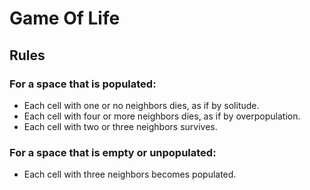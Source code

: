 # Game Of Life

## Rules

### For a space that is populated:

* Each cell with one or no neighbors dies, as if by solitude.
* Each cell with four or more neighbors dies, as if by overpopulation.
* Each cell with two or three neighbors survives.

### For a space that is empty or unpopulated:

* Each cell with three neighbors becomes populated.
